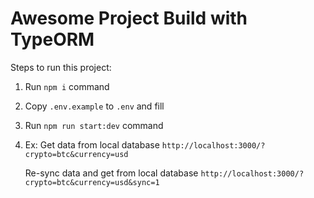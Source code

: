 # Awesome Project Build with TypeORM

Steps to run this project:

1. Run `npm i` command
2. Copy `.env.example` to `.env` and fill
2. Run `npm run start:dev` command
3. Ex:
    Get data from local database
    `http://localhost:3000/?crypto=btc&currency=usd` 

    Re-sync data and get from local database
    `http://localhost:3000/?crypto=btc&currency=usd&sync=1` 
